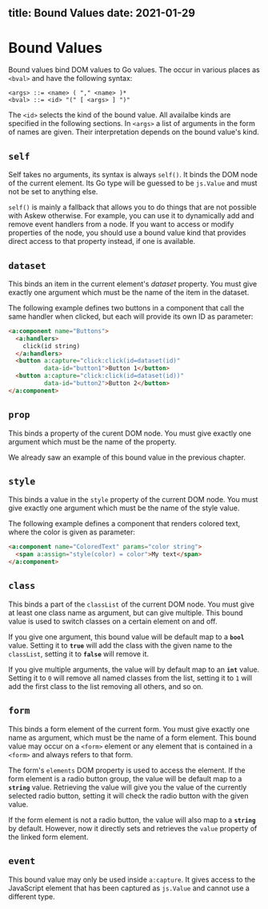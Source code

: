 title: Bound Values
date: 2021-01-29
----

# Bound Values

Bound values bind DOM values to Go values.
The occur in various places as `<bval>` and have the following syntax:

    <args> ::= <name> ( "," <name> )*
    <bval> ::= <id> "(" [ <args> ] ")"

The `<id>` selects the kind of the bound value.
All availalbe kinds are specified in the following sections.
In `<args>` a list of arguments in the form of names are given.
Their interpretation depends on the bound value's kind.

## `self`

Self takes no arguments, its syntax is always `self()`.
It binds the DOM node of the current element.
Its Go type will be guessed to be `js.Value` and must not be set to anything else.

`self()` is mainly a fallback that allows you to do things that are not possible with Askew otherwise.
For example, you can use it to dynamically add and remove event handlers from a node.
If you want to access or modify properties of the node, you should use a bound value kind that provides direct access to that property instead, if one is available.

## `dataset`

This binds an item in the current element's *dataset* property.
You must give exactly one argument which must be the name of the item in the dataset.

The following example defines two buttons in a component that call the same handler when clicked, but each will provide its own ID as parameter:

```html
<a:component name="Buttons">
  <a:handlers>
    click(id string)
  </a:handlers>
  <button a:capture="click:click(id=dataset(id)"
          data-id="button1">Button 1</button>
  <button a:capture="click:click(id=dataset(id))"
          data-id="button2">Button 2</button>
</a:component>
```

## `prop`

This binds a property of the curent DOM node.
You must give exactly one argument which must be the name of the property.

We already saw an example of this bound value in the previous chapter.

## `style`

This binds a value in the `style` property of the current DOM node.
You must give exactly one argument which must be the name of the style value.

The following example defines a component that renders colored text, where the color is given as parameter:

```html
<a:component name="ColoredText" params="color string">
  <span a:assign="style(color) = color">My text</span>
</a:component>
```

## `class`

This binds a part of the `classList` of the current DOM node.
You must give at least one class name as argument, but can give multiple.
This bound value is used to switch classes on a certain element on and off.

If you give one argument, this bound value will be default map to a **`bool`** value.
Setting it to **`true`** will add the class with the given name to the `classList`, setting it to **`false`** will remove it.

If you give multiple arguments, the value will by default map to an **`int`** value.
Setting it to `0` will remove all named classes from the list, setting it to `1` will add the first class to the list removing all others, and so on.

## `form`

This binds a form element of the current form.
You must give exactly one name as argument, which must be the name of a form element.
This bound value may occur on a `<form>` element or any element that is contained in a `<form>` and always refers to that form.

The form's `elements` DOM property is used to access the element.
If the form element is a radio button group, the value will be default map to a **`string`** value.
Retrieving the value will give you the value of the currently selected radio button, setting it will check the radio button with the given value.

If the form element is not a radio button, the value will also map to a **`string`** by default.
However, now it directly sets and retrieves the `value` property of the linked form element.

## `event`

This bound value may only be used inside `a:capture`.
It gives access to the JavaScript element that has been captured as `js.Value` and cannot use a different type.

